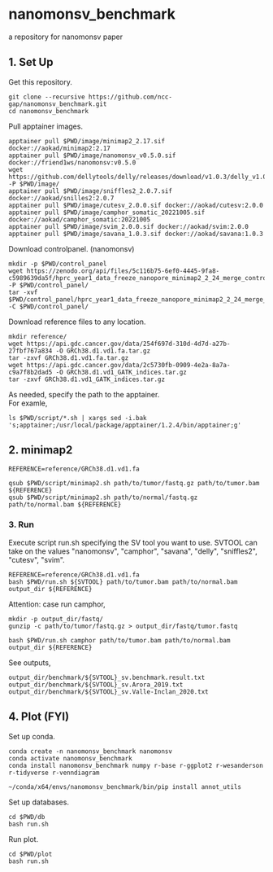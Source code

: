 # nanomonsv_benchmark
a repository for nanomonsv paper

## 1. Set Up

Get this repository.

```
git clone --recursive https://github.com/ncc-gap/nanomonsv_benchmark.git
cd nanomonsv_benchmark
```

Pull apptainer images.

```
apptainer pull $PWD/image/minimap2_2.17.sif docker://aokad/minimap2:2.17
apptainer pull $PWD/image/nanomonsv_v0.5.0.sif docker://friend1ws/nanomonsv:v0.5.0
wget https://github.com/dellytools/delly/releases/download/v1.0.3/delly_v1.0.3.sif -P $PWD/image/
apptainer pull $PWD/image/sniffles2_2.0.7.sif docker://aokad/snilles2:2.0.7
apptainer pull $PWD/image/cutesv_2.0.0.sif docker://aokad/cutesv:2.0.0
apptainer pull $PWD/image/camphor_somatic_20221005.sif docker://aokad/camphor_somatic:20221005
apptainer pull $PWD/image/svim_2.0.0.sif docker://aokad/svim:2.0.0
apptainer pull $PWD/image/savana_1.0.3.sif docker://aokad/savana:1.0.3
```

Download controlpanel. (nanomonsv)

```
mkdir -p $PWD/control_panel
wget https://zenodo.org/api/files/5c116b75-6ef0-4445-9fa8-c5989639da5f/hprc_year1_data_freeze_nanopore_minimap2_2_24_merge_control.tar.gz -P $PWD/control_panel/
tar -xvf $PWD/control_panel/hprc_year1_data_freeze_nanopore_minimap2_2_24_merge_control.tar.gz -C $PWD/control_panel/
```

Download reference files to any location.
```
mkdir reference/
wget https://api.gdc.cancer.gov/data/254f697d-310d-4d7d-a27b-27fbf767a834 -O GRCh38.d1.vd1.fa.tar.gz
tar -zxvf GRCh38.d1.vd1.fa.tar.gz
wget https://api.gdc.cancer.gov/data/2c5730fb-0909-4e2a-8a7a-c9a7f8b2dad5 -O GRCh38.d1.vd1_GATK_indices.tar.gz
tar -zxvf GRCh38.d1.vd1_GATK_indices.tar.gz
```

As needed, specify the path to the apptainer.  
For examle,
```
ls $PWD/script/*.sh | xargs sed -i.bak 's;apptainer;/usr/local/package/apptainer/1.2.4/bin/apptainer;g'
```

## 2. minimap2

```
REFERENCE=reference/GRCh38.d1.vd1.fa

qsub $PWD/script/minimap2.sh path/to/tumor/fastq.gz path/to/tumor.bam ${REFERENCE}
qsub $PWD/script/minimap2.sh path/to/normal/fastq.gz path/to/normal.bam ${REFERENCE}
```

### 3. Run

Execute script run.sh specifying the SV tool you want to use.
SVTOOL can take on the values "nanomonsv", "camphor", "savana", "delly", "sniffles2", "cutesv", "svim".
```
REFERENCE=reference/GRCh38.d1.vd1.fa
bash $PWD/run.sh ${SVTOOL} path/to/tumor.bam path/to/normal.bam output_dir ${REFERENCE}
```

Attention: case run camphor,
```
mkdir -p output_dir/fastq/
gunzip -c path/to/tumor/fastq.gz > output_dir/fastq/tumor.fastq

bash $PWD/run.sh camphor path/to/tumor.bam path/to/normal.bam output_dir ${REFERENCE}
```

See outputs,
```
output_dir/benchmark/${SVTOOL}_sv.benchmark.result.txt
output_dir/benchmark/${SVTOOL}_sv.Arora_2019.txt
output_dir/benchmark/${SVTOOL}_sv.Valle-Inclan_2020.txt
```

## 4. Plot (FYI)

Set up conda.

```
conda create -n nanomonsv_benchmark nanomonsv
conda activate nanomonsv_benchmark
conda install nanomonsv_benchmark numpy r-base r-ggplot2 r-wesanderson r-tidyverse r-venndiagram

~/conda/x64/envs/nanomonsv_benchmark/bin/pip install annot_utils
```

Set up databases.

```
cd $PWD/db
bash run.sh
```

Run plot.
```
cd $PWD/plot
bash run.sh
```

